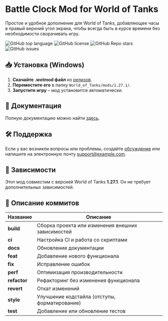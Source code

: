 # Battle Clock Mod for World of Tanks

Простое и удобное дополнение для World of Tanks, добавляющее часы в правый верхний угол экрана, чтобы всегда быть в курсе времени без необходимости сворачивать игру.

![GitHub top language](https://img.shields.io/github/languages/top/YourRepo/BattleClockMod)
![GitHub license](https://img.shields.io/github/license/YourRepo/BattleClockMod)
![GitHub Repo stars](https://img.shields.io/github/stars/YourRepo/BattleClockMod)
![GitHub issues](https://img.shields.io/github/issues/YourRepo/BattleClockMod)

## 📥 Установка (Windows)

1. **Скачайте .wotmod файл** из [релизов](https://github.com/YourRepo/BattleClockMod/releases).
2. **Переместите его** в папку `World_of_Tanks/mods/1.27.1/`.
3. **Запустите игру** – мод установится автоматически.

## 📖 Документация

Полную документацию можно найти [здесь](./docs/ru/index.md).

## 🛠 Поддержка

Если у вас возникли вопросы или проблемы, создайте [обсуждение](https://github.com/YourRepo/BattleClockMod/issues/new/choose) или напишите на электронную почту <support@example.com>.

## 🔧 Зависимости

Этот мод совместим с версией World of Tanks **1.27.1**. Он не требует дополнительных зависимостей.

## 📝 Описание коммитов

| Название  | Описание                                                        |
|-----------|-----------------------------------------------------------------|
| **build**     | Сборка проекта или изменения внешних зависимостей               |
| **ci**        | Настройка CI и работа со скриптами                              |
| **docs**      | Обновление документации                                         |
| **feat**      | Добавление нового функционала                                   |
| **fix**       | Исправление ошибок                                              |
| **perf**      | Оптимизация производительности                                  |
| **refactor**  | Рефакторинг без изменения функционала                           |
| **revert**    | Откат изменений                                                 |
| **style**     | Улучшение кодстайла (отступы, форматирование)                   |
| **test**      | Добавление или обновление тестов                                |

